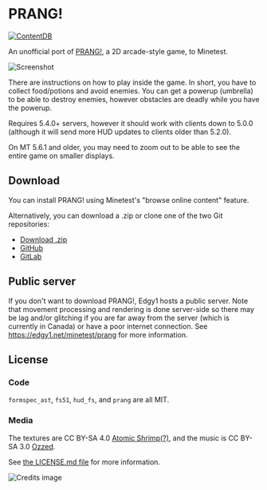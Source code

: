 # PRANG!

[![ContentDB](https://content.minetest.net/packages/luk3yx/prang/shields/downloads/)](https://content.minetest.net/packages/luk3yx/prang/)

An unofficial port of
[PRANG!](https://atomicshrimp.com/post/2020/01/10/Play-PRANG!), a 2D
arcade-style game, to Minetest.

![Screenshot](https://content.minetest.net/uploads/15b90a793d.png)

There are instructions on how to play inside the game. In short, you have to
collect food/potions and avoid enemies. You can get a powerup (umbrella) to be
able to destroy enemies, however obstacles are deadly while you have the
powerup.

Requires 5.4.0+ servers, however it should work with clients down to 5.0.0
(although it will send more HUD updates to clients older than 5.2.0).

On MT 5.6.1 and older, you may need to zoom out to be able to see the entire
game on smaller displays.

## Download

You can install PRANG! using Minetest's "browse online content" feature.

Alternatively, you can download a .zip or clone one of the two Git repositories:

 - [Download .zip](https://content.minetest.net/packages/luk3yx/prang/download/)
 - [GitHub](https://github.com/luk3yx/minetest-prang)
 - [GitLab](https://gitlab.com/luk3yx/minetest-prang)

## Public server

If you don't want to download PRANG!, Edgy1 hosts a public server. Note that
movement processing and rendering is done server-side so there may be lag
and/or glitching if you are far away from the server (which is currently in
Canada) or have a poor internet connection. See
https://edgy1.net/minetest/prang for more information.

## License

### Code

`formspec_ast`, `fs51`, `hud_fs`, and `prang` are all MIT.

### Media

The textures are CC BY-SA 4.0
[Atomic Shrimp(?)](https://atomicshrimp.com/post/2020/01/10/Play-PRANG%21), and
the music is CC BY-SA 3.0
[Ozzed](https://ozzed.net/music/dunes-at-night.shtml).

See [the LICENSE.md file](https://gitlab.com/luk3yx/minetest-prang/-/blob/main/mods/prang/LICENSE.md) for more information.

![Credits image](https://raw.githubusercontent.com/luk3yx/minetest-prang/main/mods/prang/textures/prang_credits_bg.jpg)
